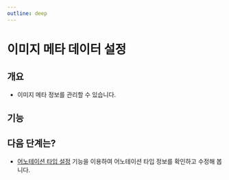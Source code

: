 ```yaml
---
outline: deep
---
```


# 이미지 메타 데이터 설정

## 개요
- 이미지 메타 정보를 관리할 수 있습니다.

## 기능


## 다음 단계는?
- [어노테이션 타입 설정](./project-settings-annotation-type) 기능을 이용하여 어노테이션 타입 정보를 확인하고 수정해 봅니다.

